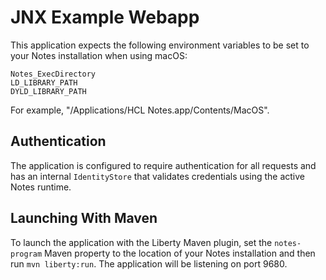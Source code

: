 # JNX Example Webapp

This application expects the following environment variables to be set to your Notes installation when using macOS:

```
Notes_ExecDirectory
LD_LIBRARY_PATH
DYLD_LIBRARY_PATH
```

For example, "/Applications/HCL Notes.app/Contents/MacOS".

## Authentication

The application is configured to require authentication for all requests and has an internal `IdentityStore` that validates
credentials using the active Notes runtime.

## Launching With Maven

To launch the application with the Liberty Maven plugin, set the `notes-program` Maven property to the location of your
Notes installation and then run `mvn liberty:run`. The application will be listening on port 9680.